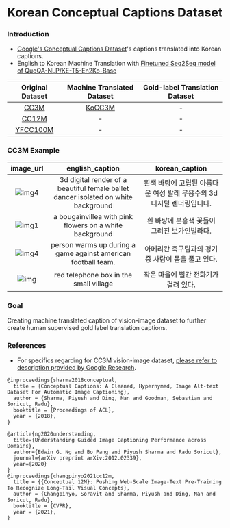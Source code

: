 # Korean Conceptual Captions Dataset

### Introduction

- [Google's Conceptual Captions Dataset](https://github.com/google-research-datasets/conceptual-captions)'s captions translated into Korean captions.
- English to Korean Machine Translation with [Finetuned Seq2Seq model of QuoQA-NLP/KE-T5-En2Ko-Base](https://github.com/QuoQA-NLP/T5_Translation)

|                       Original Dataset                       | Machine Translated Dataset | Gold-label Translation Dataset |
| :----------------------------------------------------------: | :------------------------: | :----------------------------: |
| [CC3M](https://huggingface.co/datasets/conceptual_captions)  | [KoCC3M](QuoQA-NLP/KoCC3M) |               -                |
|   [CC12M](https://huggingface.co/datasets/conceptual_12m)    |             -              |               -                |
| [YFCC100M](https://multimediacommons.wordpress.com/yfcc100m-core-dataset/) |             -              |               -                |

### CC3M Example

|                          image_url                           |                       english_caption                        |                        korean_caption                        |
| :----------------------------------------------------------: | :----------------------------------------------------------: | :----------------------------------------------------------: |
| ![img4](http://l7.alamy.com/zooms/e47031473a3e4379abc95116186b3f2d/3d-digital-render-of-a-beautiful-asian-female-ballet-dancer-isolated-eby7yk.jpg) | 3d digital render of a beautiful female ballet dancer isolated on white background | 흰색 바탕에 고립된 아름다운 여성 발레 무용수의 3d 디지털 렌더링입니다. |
| ![img1](https://media.istockphoto.com/photos/bougainvillea-with-pink-flowers-on-a-white-background-picture-id146724993?k=6&m=146724993&s=612x612&w=0&h=g5LEZzsIszKDLpL4S56FohuVz4ySmxesPE4tQSG_yeI=) |   a bougainvillea with pink flowers on a white background    |         흰 바탕에 분홍색 꽃들이 그려진 보가인빌라다.         |
| ![img4](https://media.gettyimages.com/photos/malik-rosier-of-the-miami-hurricanes-warms-up-during-a-game-against-picture-id841875570) | person warms up during a game against american football team. |      아메리칸 축구팀과의 경기 중 사람이 몸을 풀고 있다.      |
| ![img](http://l7.alamy.com/zooms/9819df2053414fb29d11f790f34c9151/red-telephone-box-in-the-small-village-of-pott-shrigley-cheshire-england-j48m52.jpg) |            red telephone box in the small village            |             작은 마을에 빨간 전화기가 걸려 있다.             |


### Goal

Creating machine translated caption of vision-image dataset to further create human supervised gold label translation captions.

### References

- For specifics regarding for CC3M vision-image dataset, [please refer to description provided by Google Research](https://github.com/google-research-datasets/conceptual-captions#dataset-description).

```
@inproceedings{sharma2018conceptual,
  title = {Conceptual Captions: A Cleaned, Hypernymed, Image Alt-text Dataset For Automatic Image Captioning},
  author = {Sharma, Piyush and Ding, Nan and Goodman, Sebastian and Soricut, Radu},
  booktitle = {Proceedings of ACL},
  year = {2018},
}

@article{ng2020understanding,
  title={Understanding Guided Image Captioning Performance across Domains},
  author={Edwin G. Ng and Bo Pang and Piyush Sharma and Radu Soricut},
  journal={arXiv preprint arXiv:2012.02339},
  year={2020}
}
@inproceedings{changpinyo2021cc12m,
  title = {{Conceptual 12M}: Pushing Web-Scale Image-Text Pre-Training To Recognize Long-Tail Visual Concepts},
  author = {Changpinyo, Soravit and Sharma, Piyush and Ding, Nan and Soricut, Radu},
  booktitle = {CVPR},
  year = {2021},
}

```
